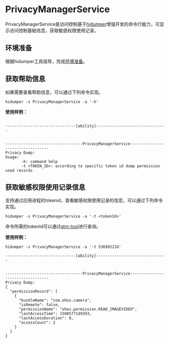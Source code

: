 # PrivacyManagerService

<!--Kit: Ability Kit-->
<!--Subsystem: Security-->
<!--Owner: @xia-bubai-->
<!--Designer: @linshuqing; @hehehe-li-->
<!--Tester: @leiyuqian-->
<!--Adviser: @zengyawen-->

PrivacyManagerService是访问控制基于[hidumper](hidumper.md)增强开发的命令行能力，可显示访问控制基础信息，获取敏感权限使用记录。

## 环境准备
根据hidumper工具指导，完成[环境准备](hidumper.md#环境要求)。

## 获取帮助信息
如果需要查看帮助信息，可以通过下列命令实现。

```shell
hidumper -s PrivacyManagerService -a '-h'
```

 **使用样例：**
```text

-------------------------------[ability]-------------------------------


----------------------------------PrivacyManagerService----------------------------------
Privacy Dump:
Usage:
       -h: command help
       -t <TOKEN_ID>: according to specific token id dump permission used records
```

## 获取敏感权限使用记录信息
支持通过应用进程的tokenid，查看敏感权限使用记录的信息，可以通过下列命令实现。

```shell
hidumper -s PrivacyManagerService -a '-t <tokenId>'
```
命令所需的tokenId可以通过[atm-tool](../tools/atm-tool.md#查询命令)进行查询。

 **使用样例：**
```text
hidumper -s PrivacyManagerService -a '-t 536992218'

-------------------------------[ability]-------------------------------


----------------------------------PrivacyManagerService----------------------------------
Privacy Dump:
{
  "permissionRecord": [
    {
      "bundleName": "com.ohos.camera",
      "isRemote": false,
      "permissionName": "ohos.permission.READ_IMAGEVIDEO",
      "lastAccessTime": 1508577149393,
      "lastAccessDuration": 0,
      "accessCount": 2
    }
  ]
}
```